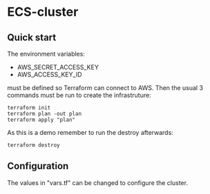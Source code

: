 # ECS-cluster

## Quick start

The environment variables:

  * AWS_SECRET_ACCESS_KEY
  * AWS_ACCESS_KEY_ID

must be defined so Terraform can connect to AWS. Then the usual 3 commands must be run to create the infrastruture:

```
terraform init
terraform plan -out plan
terraform apply "plan"
```

As this is a demo remember to run the destroy afterwards:

```
terraform destroy
```

## Configuration

The values in "vars.tf" can be changed to configure the cluster.
